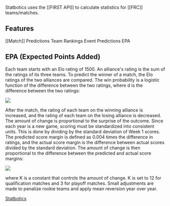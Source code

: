 Statbotics uses the [[FIRST API]] to calculate statistics for [[FRC]] teams/matches. 

## Features
[[Match]] Predictions
Team Rankings
Event Predictions
EPA

## EPA (Expected Points Added)

Each team starts with an Elo rating of 1500. An alliance's rating is the sum of the ratings of its three teams. To predict the winner of a match, the Elo ratings of the two alliances are compared. The win probability is a logistic function of the difference between the two ratings, where d is the difference between the two ratings:

![](https://i.imgur.com/g7fcjU9.png)

After the match, the rating of each team on the winning alliance is increased, and the rating of each team on the losing alliance is decreased. The amount of change is proportional to the surprise of the outcome. Since each year is a new game, scoring must be standardized into consistent units. This is done by dividing by the standard deviation of Week 1 scores. The predicted score margin is defined as 0.004 times the difference in ratings, and the actual score margin is the difference between actual scores divided by the standard deviation. The amount of change is then proportional to the difference between the predicted and actual score margins:

![](https://i.imgur.com/BNTPGHd.png)

where K is a constant that controls the amount of change. K is set to 12 for qualification matches and 3 for playoff matches. Small adjustments are made to penalize rookie teams and apply mean reversion year over year.


[Statbotics](https://www.statbotics.io/)
